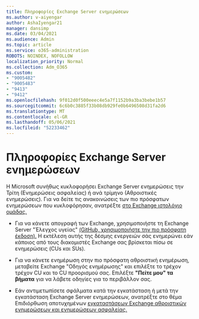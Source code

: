 ```yaml
---
title: Πληροφορίες Exchange Server ενημερώσεων
ms.author: v-aiyengar
author: AshaIyengar21
manager: dansimp
ms.date: 03/04/2021
ms.audience: Admin
ms.topic: article
ms.service: o365-administration
ROBOTS: NOINDEX, NOFOLLOW
localization_priority: Normal
ms.collection: Adm_O365
ms.custom:
- "9005482"
- "9005483"
- "9413"
- "9412"
ms.openlocfilehash: 9f012d0f500eeec4e5a7f1152b9a3ba3bebe1b57
ms.sourcegitcommit: 6c6b0c3885f33b08db929fe0b6496508d31fa2d6
ms.translationtype: MT
ms.contentlocale: el-GR
ms.lasthandoff: 05/06/2021
ms.locfileid: "52233462"
---
```

# <a name="about-exchange-server-updates"></a>Πληροφορίες Exchange Server ενημερώσεων

Η Microsoft συνήθως κυκλοφορήσει Exchange Server ενημερώσεις την Τρίτη (Ενημερώσεις ασφαλείας) ή ανά τρίμηνο (Αθροιστικές ενημερώσεις). Για να δείτε τις ανακοινώσεις των πιο πρόσφατων ενημερώσεων που κυκλοφόρησαν, ανατρέξτε [στο Exchange ιστολόγιο ομάδας.](https://aka.ms/ehlo)

- Για να κάνετε απογραφή των Exchange, χρησιμοποιήστε τη Exchange Server "Έλεγχος υγείας" [(GitHub, χρησιμοποιήστε την πιο πρόσφατη έκδοση).](https://aka.ms/ExchangeHealthChecker) Η εκτέλεση αυτής της δέσμης ενεργειών σάς ενημερώνει εάν κάποιος από τους διακομιστές Exchange σας βρίσκεται πίσω σε ενημερώσεις (CUs και SUs).

- Για να κάνετε ενημέρωση στην [](https://aka.ms/ExchangeUpdateWizard) πιο πρόσφατη αθροιστική ενημέρωση, μεταβείτε Exchange "Οδηγός ενημέρωσης" και επιλέξτε το τρέχον τρέχον CU και το CU προορισμού σας. Επιλέξτε **"Πείτε μου" τα βήματα** για να λάβετε οδηγίες για το περιβάλλον σας.

- Εάν αντιμετωπίσετε σφάλματα κατά την εγκατάσταση ή μετά την εγκατάσταση Exchange Server ενημερώσεων, ανατρέξτε στο θέμα Επιδιόρθωση αποτυχημένων [εγκαταστάσεων Exchange αθροιστικών ενημερώσεων και ενημερώσεων ασφαλείας.](https://docs.microsoft.com/exchange/troubleshoot/client-connectivity/exchange-security-update-issues)
